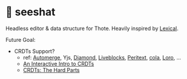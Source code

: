 # 🎩 seeshat

Headless editor & data structure for Thote.
Heavily inspired by [Lexical](https://lexical.dev/).

Future Goal:
- CRDTs Support?
  - ref: [Automerge](https://automerge.org/), Yjs, [Diamond](https://github.com/josephg/diamond-types), [Liveblocks](https://liveblocks.io/), [Peritext](https://www.inkandswitch.com/peritext/), [cola](https://nomad.foo/blog/cola), [Loro](https://www.loro.dev/blog/loro-now-open-source), ...
  - [An Interactive Intro to CRDTs](https://jakelazaroff.com/words/an-interactive-intro-to-crdts/)
  - [CRDTs: The Hard Parts](https://www.youtube.com/watch?v=x7drE24geUw)
